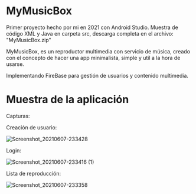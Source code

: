 # MyMusicBox
 Primer proyecto hecho por mi en 2021 con Android Studio. Muestra de código XML y Java en carpeta src, descarga completa en el archivo: "MyMusicBox.zip"

 MyMusicBox, es un reproductor multimedia con servicio de música, creado con el concepto de hacer una app minimalista, simple y util a la hora de usarse.
 
 Implementando FireBase para gestión de usuarios y contenido multimedia.

 # Muestra de la aplicación

Capturas:

Creación de usuario:

![Screenshot_20210607-233428](https://github.com/Parraes/MyMusicBox/assets/116099928/eacc6dee-a562-45e3-b2cf-a62a094670cb) 


Login:

![Screenshot_20210607-233416 (1)](https://github.com/Parraes/MyMusicBox/assets/116099928/e9c774db-79bb-46e3-97fe-871fe921c410)

Lista de reproducción:

![Screenshot_20210607-233358](https://github.com/Parraes/MyMusicBox/assets/116099928/f78e4ace-9ac5-431e-a17b-f26cc76f2dea)


